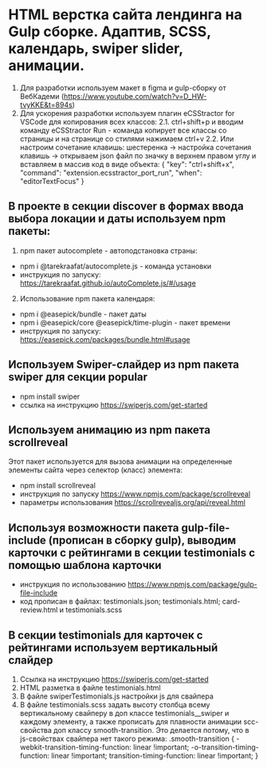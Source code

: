# HTML верстка сайта лендинга на Gulp сборке. Адаптив, SCSS, календарь, swiper slider, анимации.

1. Для разработки используем макет в figma и gulp-сборку от ВебКадеми (https://www.youtube.com/watch?v=D_HW-tvyKKE&t=894s)
2. Для ускорения разработки используем плагин eCSStractor for VSCode для копирования всех классов:
   2.1. ctrl+shift+p и вводим команду eCSStractor Run - команда копирует все классы со страницы и на странице со стилями нажимаем ctrl+v
   2.2. Или настроим сочетание клавишь: шестеренка -> настройка сочетания клавишь -> открываем json файл по значку в верхнем правом углу и вставляем в массив код в виде объекта:
   {
   "key": "ctrl+shift+x",
   "command": "extension.ecsstractor_port_run",
   "when": "editorTextFocus"
   }

## В проекте в секции discover в формах ввода выбора локации и даты используем npm пакеты:

1. npm пакет autocomplete - автоподстановка страны:

-   npm i @tarekraafat/autocomplete.js - команда установки
-   инструкция по запуску: https://tarekraafat.github.io/autoComplete.js/#/usage

2. Использование npm пакета календаря:

-   npm i @easepick/bundle - пакет даты
-   npm i @easepick/core @easepick/time-plugin - пакет времени
-   инструкция по запуску: https://easepick.com/packages/bundle.html#usage

## Используем Swiper-слайдер из npm пакета swiper для секции popular

-   npm install swiper
-   ссылка на инструкцию https://swiperjs.com/get-started

## Используем анимацию из npm пакета scrollreveal

Этот пакет используется для вызова анимации на определенные элементы сайта через селектор (класс) элемента:

-   npm install scrollreveal
-   инструкция по запуску https://www.npmjs.com/package/scrollreveal
-   параметры использования https://scrollrevealjs.org/api/reveal.html

## Используя возможности пакета gulp-file-include (прописан в сборку gulp), выводим карточки с рейтингами в секции testimonials c помощью шаблона карточки

-   инструкция по использованию https://www.npmjs.com/package/gulp-file-include
-   код прописан в файлах: testimonials.json; testimonials.html; card-review.html и testimonials.scss

## В секции testimonials для карточек с рейтингами используем вертикальный слайдер

1. Ссылка на инструкцию https://swiperjs.com/get-started
2. HTML разметка в файле testimonials.html
3. В файле swiperTestimonials.js настройки js для свайпера
4. В файле testimonials.scss задать высоту столбца всему вертикальному свайперу в доп классе testimonials\_\_swiper и каждому элементу, а также прописать для плавности анимации scc-свойства доп классу smooth-transition. Это делается потому, что в js-свойствах свайпера нет такого режима:
   .smooth-transition {
   -webkit-transition-timing-function: linear !important;
   -o-transition-timing-function: linear !important;
   transition-timing-function: linear !important;
   }
